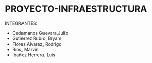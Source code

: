 # PROYECTO-INFRAESTRUCTURA

INTEGRANTES:
- Cedamanos Guevara,Julio
- Gutierrez Rubio, Bryam
- Flores Alvarez, Rodrigo
- Rios, Marvin
- Ibañez Herrera, Luis
